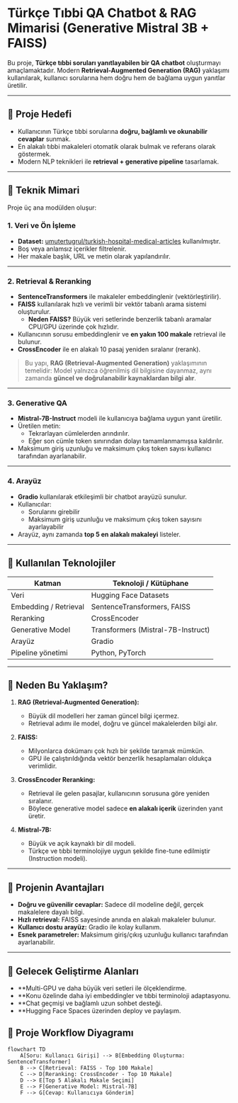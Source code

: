 # Türkçe Tıbbi QA Chatbot & RAG Mimarisi (Generative Mistral 3B + FAISS)

Bu proje, **Türkçe tıbbi soruları yanıtlayabilen bir QA chatbot** oluşturmayı amaçlamaktadır. Modern **Retrieval-Augmented Generation (RAG)** yaklaşımı kullanılarak, kullanıcı sorularına hem doğru hem de bağlama uygun yanıtlar üretilir.  

---

## 🔹 Proje Hedefi

- Kullanıcının Türkçe tıbbi sorularına **doğru, bağlamlı ve okunabilir cevaplar** sunmak.  
- En alakalı tıbbi makaleleri otomatik olarak bulmak ve referans olarak göstermek.  
- Modern NLP teknikleri ile **retrieval + generative pipeline** tasarlamak.  

---

## 🔹 Teknik Mimari

Proje üç ana modülden oluşur:  

### 1. Veri ve Ön İşleme
- **Dataset:** [umutertugrul/turkish-hospital-medical-articles](https://huggingface.co/datasets/umutertugrul/turkish-hospital-medical-articles) kullanılmıştır.  
- Boş veya anlamsız içerikler filtrelenir.  
- Her makale başlık, URL ve metin olarak yapılandırılır.  

---

### 2. Retrieval & Reranking
- **SentenceTransformers** ile makaleler embeddinglenir (vektörleştirilir).  
- **FAISS** kullanılarak hızlı ve verimli bir vektör tabanlı arama sistemi oluşturulur.  
  - **Neden FAISS?** Büyük veri setlerinde benzerlik tabanlı aramalar CPU/GPU üzerinde çok hızlıdır.  
- Kullanıcının sorusu embeddinglenir ve **en yakın 100 makale** retrieval ile bulunur.  
- **CrossEncoder** ile en alakalı 10 pasaj yeniden sıralanır (rerank).  

> Bu yapı, **RAG (Retrieval-Augmented Generation)** yaklaşımının temelidir: Model yalnızca öğrenilmiş dil bilgisine dayanmaz, aynı zamanda **güncel ve doğrulanabilir kaynaklardan bilgi alır**.  

---

### 3. Generative QA
- **Mistral-7B-Instruct** modeli ile kullanıcıya bağlama uygun yanıt üretilir.  
- Üretilen metin:
  - Tekrarlayan cümlelerden arındırılır.  
  - Eğer son cümle token sınırından dolayı tamamlanmamışsa kaldırılır.  
- Maksimum giriş uzunluğu ve maksimum çıkış token sayısı kullanıcı tarafından ayarlanabilir.  

---

### 4. Arayüz
- **Gradio** kullanılarak etkileşimli bir chatbot arayüzü sunulur.  
- Kullanıcılar:
  - Sorularını girebilir  
  - Maksimum giriş uzunluğu ve maksimum çıkış token sayısını ayarlayabilir  
- Arayüz, aynı zamanda **top 5 en alakalı makaleyi** listeler.  

---

## 🔹 Kullanılan Teknolojiler

| Katman                  | Teknoloji / Kütüphane |
|-------------------------|----------------------|
| Veri                     | Hugging Face Datasets |
| Embedding / Retrieval    | SentenceTransformers, FAISS |
| Reranking               | CrossEncoder |
| Generative Model        | Transformers (Mistral-7B-Instruct) |
| Arayüz                   | Gradio |
| Pipeline yönetimi       | Python, PyTorch |

---

## 🔹 Neden Bu Yaklaşım?
1. **RAG (Retrieval-Augmented Generation):**  
   - Büyük dil modelleri her zaman güncel bilgi içermez.  
   - Retrieval adımı ile model, doğru ve güncel makalelerden bilgi alır.  

2. **FAISS:**  
   - Milyonlarca dokümanı çok hızlı bir şekilde taramak mümkün.  
   - GPU ile çalıştırıldığında vektör benzerlik hesaplamaları oldukça verimlidir.  

3. **CrossEncoder Reranking:**  
   - Retrieval ile gelen pasajlar, kullanıcının sorusuna göre yeniden sıralanır.  
   - Böylece generative model sadece **en alakalı içerik** üzerinden yanıt üretir.  

4. **Mistral-7B:**  
   - Büyük ve açık kaynaklı bir dil modeli.  
   - Türkçe ve tıbbi terminolojiye uygun şekilde fine-tune edilmiştir (Instruction modeli).  

---

## 🔹 Projenin Avantajları

- **Doğru ve güvenilir cevaplar:** Sadece dil modeline değil, gerçek makalelere dayalı bilgi.  
- **Hızlı retrieval:** FAISS sayesinde anında en alakalı makaleler bulunur.  
- **Kullanıcı dostu arayüz:** Gradio ile kolay kullanım.  
- **Esnek parametreler:** Maksimum giriş/çıkış uzunluğu kullanıcı tarafından ayarlanabilir.  

---
## 🔹 Gelecek Geliştirme Alanları
- **Multi-GPU ve daha büyük veri setleri ile ölçeklendirme.
- **Konu özelinde daha iyi embeddingler ve tıbbi terminoloji adaptasyonu.
- **Chat geçmişi ve bağlamlı uzun sohbet desteği.
- **Hugging Face Spaces üzerinden deploy ve paylaşım.

## 🔹 Proje Workflow Diyagramı

```mermaid
flowchart TD
    A[Soru: Kullanıcı Girişi] --> B[Embedding Oluşturma: SentenceTransformer]
    B --> C[Retrieval: FAISS - Top 100 Makale]
    C --> D[Reranking: CrossEncoder - Top 10 Makale]
    D --> E[Top 5 Alakalı Makale Seçimi]
    E --> F[Generative Model: Mistral-7B]
    F --> G[Cevap: Kullanıcıya Gönderim]

